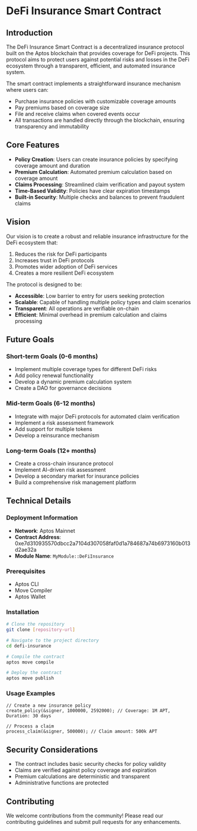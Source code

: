 # DeFi Insurance Smart Contract

## Introduction
The DeFi Insurance Smart Contract is a decentralized insurance protocol built on the Aptos blockchain that provides coverage for DeFi projects. This protocol aims to protect users against potential risks and losses in the DeFi ecosystem through a transparent, efficient, and automated insurance system.

The smart contract implements a straightforward insurance mechanism where users can:
- Purchase insurance policies with customizable coverage amounts
- Pay premiums based on coverage size
- File and receive claims when covered events occur
- All transactions are handled directly through the blockchain, ensuring transparency and immutability

## Core Features
- **Policy Creation**: Users can create insurance policies by specifying coverage amount and duration
- **Premium Calculation**: Automated premium calculation based on coverage amount
- **Claims Processing**: Streamlined claim verification and payout system
- **Time-Based Validity**: Policies have clear expiration timestamps
- **Built-in Security**: Multiple checks and balances to prevent fraudulent claims

## Vision
Our vision is to create a robust and reliable insurance infrastructure for the DeFi ecosystem that:
1. Reduces the risk for DeFi participants
2. Increases trust in DeFi protocols
3. Promotes wider adoption of DeFi services
4. Creates a more resilient DeFi ecosystem

The protocol is designed to be:
- **Accessible**: Low barrier to entry for users seeking protection
- **Scalable**: Capable of handling multiple policy types and claim scenarios
- **Transparent**: All operations are verifiable on-chain
- **Efficient**: Minimal overhead in premium calculation and claims processing

## Future Goals

### Short-term Goals (0-6 months)
- Implement multiple coverage types for different DeFi risks
- Add policy renewal functionality
- Develop a dynamic premium calculation system
- Create a DAO for governance decisions

### Mid-term Goals (6-12 months)
- Integrate with major DeFi protocols for automated claim verification
- Implement a risk assessment framework
- Add support for multiple tokens
- Develop a reinsurance mechanism

### Long-term Goals (12+ months)
- Create a cross-chain insurance protocol
- Implement AI-driven risk assessment
- Develop a secondary market for insurance policies
- Build a comprehensive risk management platform

## Technical Details

### Deployment Information
- **Network**: Aptos Mainnet
- **Contract Address**: 0xe7d310935570dbcc2a7104d307058faf0d1a784687a74b6973160b013d2ae32a
- **Module Name**: `MyModule::DeFiInsurance`

### Prerequisites
- Aptos CLI
- Move Compiler
- Aptos Wallet

### Installation
```bash
# Clone the repository
git clone [repository-url]

# Navigate to the project directory
cd defi-insurance

# Compile the contract
aptos move compile

# Deploy the contract
aptos move publish
```

### Usage Examples
```move
// Create a new insurance policy
create_policy(&signer, 1000000, 2592000); // Coverage: 1M APT, Duration: 30 days

// Process a claim
process_claim(&signer, 500000); // Claim amount: 500k APT
```

## Security Considerations
- The contract includes basic security checks for policy validity
- Claims are verified against policy coverage and expiration
- Premium calculations are deterministic and transparent
- Administrative functions are protected

## Contributing
We welcome contributions from the community! Please read our contributing guidelines and submit pull requests for any enhancements.


